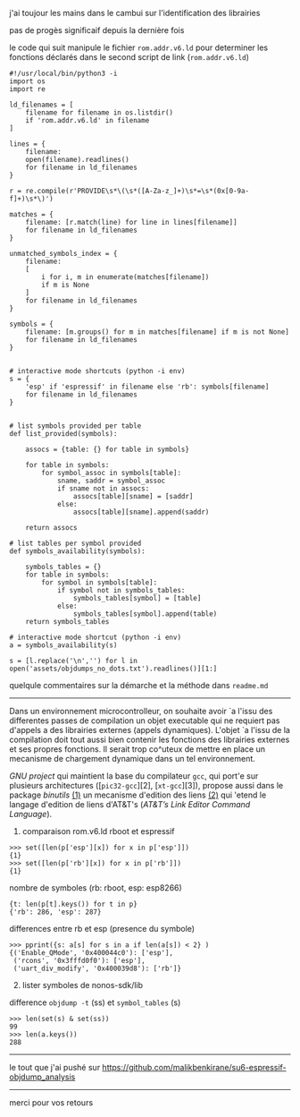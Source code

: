 j'ai toujour les mains dans le cambui sur l'identification des librairies

pas de progès significaif depuis la dernière fois

le code qui suit manipule le fichier `rom.addr.v6.ld` pour determiner les fonctions déclarés dans le second script de link (`rom.addr.v6.ld`)

```
#!/usr/local/bin/python3 -i
import os
import re

ld_filenames = [
    filename for filename in os.listdir()
    if 'rom.addr.v6.ld' in filename
]

lines = {
    filename:
    open(filename).readlines()
    for filename in ld_filenames
}

r = re.compile(r'PROVIDE\s*\(\s*([A-Za-z_]+)\s*=\s*(0x[0-9a-f]+)\s*\)')

matches = {
    filename: [r.match(line) for line in lines[filename]]
    for filename in ld_filenames
}

unmatched_symbols_index = {
    filename:
    [
        i for i, m in enumerate(matches[filename])
        if m is None
    ]
    for filename in ld_filenames
}

symbols = {
    filename: [m.groups() for m in matches[filename] if m is not None]
    for filename in ld_filenames
}


# interactive mode shortcuts (python -i env)
s = {
    'esp' if 'espressif' in filename else 'rb': symbols[filename]
    for filename in ld_filenames
}


# list symbols provided per table
def list_provided(symbols):

    assocs = {table: {} for table in symbols}

    for table in symbols:
        for symbol_assoc in symbols[table]:
            sname, saddr = symbol_assoc
            if sname not in assocs:
                assocs[table][sname] = [saddr]
            else:
                assocs[table][sname].append(saddr)
                
    return assocs

# list tables per symbol provided 
def symbols_availability(symbols):

    symbols_tables = {}
    for table in symbols:
        for symbol in symbols[table]:
            if symbol not in symbols_tables:
                symbols_tables[symbol] = [table]
            else:
                symbols_tables[symbol].append(table)
    return symbols_tables

# interactive mode shortcut (python -i env)
a = symbols_availability(s)

s = [l.replace('\n','') for l in open('assets/objdumps_no_dots.txt').readlines()][1:]

```

quelqule commentaires sur la démarche et la méthode dans `readme.md`

---



Dans un environnement microcontrolleur, on souhaite avoir \`a l'issu
des differentes passes de compilation un objet executable qui ne requiert
pas d'appels a des librairies externes (appels dynamiques).
L'objet \`a l'issu de la compilation doit tout aussi bien contenir
les fonctions des librairies externes et ses propres fonctions.
Il serait trop co\^uteux de mettre en place un mecanisme de chargement
dynamique dans un tel environnement.

*GNU project* qui maintient la base du compilateur `gcc`, qui
port\'e sur plusieurs architectures ([`pic32-gcc`][2], [`xt-gcc`][3]),
propose aussi dans le package *binutils* [(1)][1]
un mecanisme d'edition des liens [(2)][4] qui \'etend le langage
d'edition de liens d'AT&T's (*AT&T’s Link Editor Command Language*).

1. comparaison rom.v6.ld rboot et espressif

```
>>> set([len(p['esp'][x]) for x in p['esp']])
{1}
>>> set([len(p['rb'][x]) for x in p['rb']])
{1}
```

nombre de symboles (rb: rboot, esp: esp8266)
```
{t: len(p[t].keys()) for t in p}
{'rb': 286, 'esp': 287}
```

differences entre rb et esp (presence du symbole)
```
>>> pprint({s: a[s] for s in a if len(a[s]) < 2} )
{('Enable_QMode', '0x400044c0'): ['esp'],
 ('rcons', '0x3fffd0f0'): ['esp'],
 ('uart_div_modify', '0x400039d8'): ['rb']}
```

2. lister symboles de nonos-sdk/lib

difference `objdump -t` (ss) et `symbol_tables` (s)
```
>>> len(set(s) & set(ss))
99
>>> len(a.keys())
288
```


[1]: https://www.gnu.org/software/binutils/
[4]: https://sourceware.org/binutils/docs/ld/Overview.html#Overview

---

le tout que j'ai pushé sur https://github.com/malikbenkirane/su6-espressif-objdump_analysis

---



merci pour vos retours
